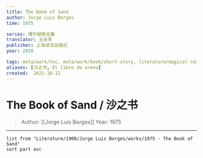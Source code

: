 ```yaml
---
title: The Book of Sand
author: Jorge Luis Borges
time: 1975

series: 博尔赫斯全集
translator: 王永年
publisher: 上海译文出版社
year: 2010

tags: meta/work/toc, meta/work/book/short-story, literature/magical-realism, literature/philosophical-fiction
aliases: [沙之书, El libro de arena]
created:  2021-10-12
---
```


# The Book of Sand / 沙之书
> Author: [[Jorge Luis Borges]]
> Year: 1975

---

```dataview
list from "Literature/1900/Jorge Luis Borges/works/1975 - The Book of Sand"
sort part asc
```

